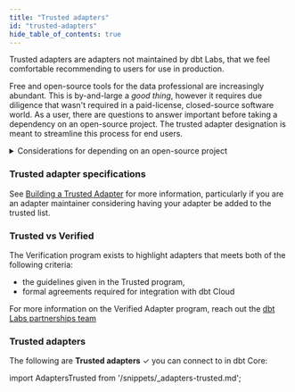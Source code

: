 ```yaml
---
title: "Trusted adapters"
id: "trusted-adapters"
hide_table_of_contents: true
---
```


Trusted adapters are adapters not maintained by dbt Labs, that we feel comfortable recommending to users for use in production.

Free and open-source tools for the data professional are increasingly abundant. This is by-and-large a *good thing*, however it requires due diligence that wasn't required in a paid-license, closed-source software world. As a user, there are questions to answer important before taking a dependency on an open-source project. The trusted adapter designation is meant to streamline this process for end users.

<details><summary>Considerations for depending on an open-source project</summary>

1. Does it work?
2. Does anyone "own" the code, or is anyone liable for ensuring it works?
3. Do bugs get fixed quickly?
4. Does it stay up-to-date with new Core features?
5. Is the usage substantial enough to self-sustain?
pendency on this library?

</details>

### Trusted adapter specifications

See [Building a Trusted Adapter](/guides/dbt-ecosystem/adapter-development/8-building-a-trusted-adapter) for more information, particularly if you are an adapter maintainer considering having your adapter be added to the trusted list.

### Trusted vs Verified

The Verification program exists to highlight adapters that meets both of the following criteria:

- the guidelines given in the Trusted program,
- formal agreements required for integration with dbt Cloud

For more information on the Verified Adapter program, reach out the [dbt Labs partnerships team](mailto:partnerships@dbtlabs.com)

### Trusted adapters

The following are **Trusted adapters** ✓ you can connect to in dbt Core:

import AdaptersTrusted from '/snippets/_adapters-trusted.md';

<AdaptersTrusted />
